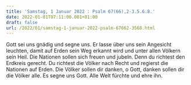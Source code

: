 ```yaml
---
title: 'Samstag, 1 Januar 2022 : Psalm 67(66),2-3.5.6.8.'
date: 2022-01-01T07:11:00.001+01:00
draft: false
url: /2022/01/samstag-1-januar-2022-psalm-67662-3568.html
---
```


Gott sei uns gnädig und segne uns. Er lasse über uns sein Angesicht leuchten, damit auf Erden sein Weg erkannt wird und unter allen Völkern sein Heil. Die Nationen sollen sich freuen und jubeln. Denn du richtest den Erdkreis gerecht. Du richtest die Völker nach Recht und regierst die Nationen auf Erden. Die Völker sollen dir danken, o Gott, danken sollen dir die Völker alle. Es segne uns Gott. Alle Welt fürchte und ehre ihn.